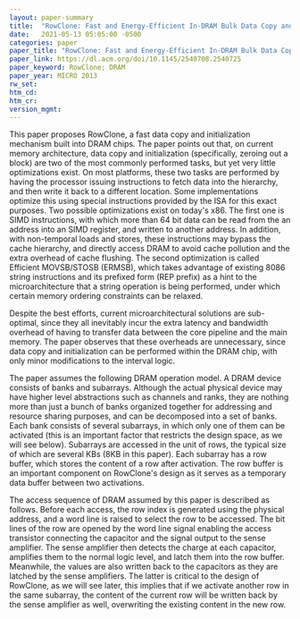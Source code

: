 ```yaml
---
layout: paper-summary
title:  "RowClone: Fast and Energy-Efficient In-DRAM Bulk Data Copy and Initialization"
date:   2021-05-13 05:05:00 -0500
categories: paper
paper_title: "RowClone: Fast and Energy-Efficient In-DRAM Bulk Data Copy and Initialization"
paper_link: https://dl.acm.org/doi/10.1145/2540708.2540725
paper_keyword: RowClone; DRAM
paper_year: MICRO 2013
rw_set:
htm_cd:
htm_cr:
version_mgmt:
---
```


This paper proposes RowClone, a fast data copy and initialization mechanism built into DRAM chips.
The paper points out that, on current memory architecture, data copy and initialization (specifically, zeroing out
a block) are two of the most commonly performed tasks, but yet very little optimizations exist.
On most platforms, these two tasks are performed by having the processor issuing instructions to fetch data into
the hierarchy, and then write it back to a different location. Some implementations optimize this using special
instructions provided by the ISA for this exact purposes. 
Two possible optimizations exist on today's x86. The first one is SIMD instructions, with which more than 64 bit
data can be read from the an address into an SIMD register, and written to another address. 
In addition, with non-temporal loads and stores, these instructions may bypass the cache hierarchy, and 
directly access DRAM to avoid cache pollution and the extra overhead of cache flushing. 
The second optimization is called Efficient MOVSB/STOSB (ERMSB), which takes advantage of existing 8086
string instructions and its prefixed form (REP prefix) as a hint to the microarchitecture that a string
operation is being performed, under which certain memory ordering constraints can be relaxed.

Despite the best efforts, current microarchitectural solutions are sub-optimal, since they all inevitably incur the
extra latency and bandwidth overhead of having to transfer data between the core pipeline and the main memory.
The paper observes that these overheads are unnecessary, since data copy and initialization can be performed within
the DRAM chip, with only minor modifications to the interval logic.

The paper assumes the following DRAM operation model. A DRAM device consists of banks and subarrays. Although
the actual physical device may have higher level abstractions such as channels and ranks, they are nothing more
than just a bunch of banks organized together for addressing and resource sharing purposes, and can be 
decomposed into a set of banks. 
Each bank consists of several subarrays, in which only one of them can be activated (this is an important factor
that restricts the design space, as we will see below). 
Subarrays are accessed in the unit of rows, the typical size of which are several KBs (8KB in this paper).
Each subarray has a row buffer, which stores the content of a row after activation. The row buffer is an important
component on RowClone's design as it serves as a temporary data buffer between two activations.

The access sequence of DRAM assumed by this paper is described as follows.
Before each access, the row index is generated using the physical address, and a word line is raised to select the 
row to be accessed. The bit lines of the row are opened by the word line signal enabling the access transistor 
connecting the capacitor and the signal output to the sense amplifier.
The sense amplifier then detects the charge at each capacitor, amplifies them to the normal logic level, and latch
them into the row buffer. Meanwhile, the values are also written back to the capacitors as they are latched by the
sense amplifiers. The latter is critical to the design of RowClone, as we will see later, this implies that 
if we activate another row in the same subarray, the content of the current row will be written back by the sense
amplifier as well, overwriting the existing content in the new row.
